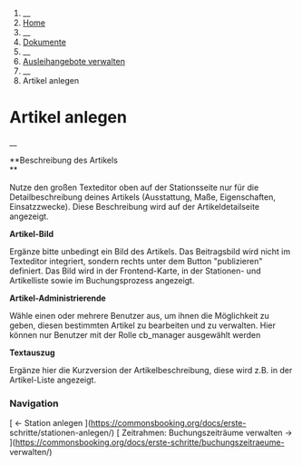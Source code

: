   1. __
  2. [ Home  ](https://commonsbooking.org/)
  3. __
  4. [ Dokumente  ](https://commonsbooking.org/dokumentation/)
  5. __
  6. [ Ausleihangebote verwalten  ](https://commonsbooking.org/docs/erste-schritte/)
  7. __
  8. Artikel anlegen 

#  Artikel anlegen

__

**Beschreibung des Artikels  
**

Nutze den großen Texteditor oben auf der Stationsseite nur für die
Detailbeschreibung deines Artikels (Ausstattung, Maße, Eigenschaften,
Einsatzzwecke). Diese Beschreibung wird auf der Artikeldetailseite angezeigt.

**Artikel-Bild**

Ergänze bitte unbedingt ein Bild des Artikels. Das Beitragsbild wird nicht im
Texteditor integriert, sondern rechts unter dem Button "publizieren"
definiert. Das Bild wird in der Frontend-Karte, in der Stationen- und
Artikelliste sowie im Buchungsprozess angezeigt.

**Artikel-Administrierende**

Wähle einen oder mehrere Benutzer aus, um ihnen die Möglichkeit zu geben,
diesen bestimmten Artikel zu bearbeiten und zu verwalten. Hier können nur
Benutzer mit der Rolle cb_manager ausgewählt werden

**Textauszug**

Ergänze hier die Kurzversion der Artikelbeschreibung, diese wird z.B. in der
Artikel-Liste angezeigt.

###  Navigation

[ ← Station anlegen ](https://commonsbooking.org/docs/erste-
schritte/stationen-anlegen/) [ Zeitrahmen: Buchungszeiträume verwalten →
](https://commonsbooking.org/docs/erste-schritte/buchungszeitraeume-
verwalten/)

